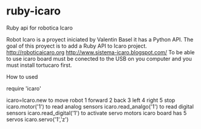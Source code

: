 ruby-icaro
==========

Ruby api for robotica Icaro

Robot Icaro is a proyect iniciated by Valentin Basel it has a Python API. The goal of this proyect is to add a Ruby API to Icaro project.
http://roboticaicaro.org
http://www.sistema-icaro.blogspot.com/
To be able to use icaro board must be conected to the USB on you computer and you must install tortucaro first.

How to used

require 'icaro'

icaro=Icaro.new
to move robot 
 1 forward
 2 back
 3 left
 4 right
 5 stop
icaro.motor('1')
to read analog sensors
icaro.read_analgo('1')
to read digital sensors
icaro.read_digital('1')
to activate servo motors
icaro board has 5 servos 
icaro.servo('1','z')

